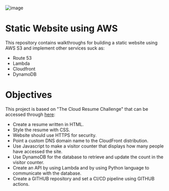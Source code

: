 ![image](https://github.com/user-attachments/assets/aeedb415-9725-42a3-95fc-f1e84e5088a6)
<h1>Static Website using AWS</h1>
<p>This repository contains walkthroughs for building a static website using AWS S3 and implement other services suck as:</p>
<ul>
  <li>Route 53</li>
  <li>Lambda</li>
  <li>Cloudfront</li>
  <li>DynamoDB</li>
</ul>

<H1>Objectives</H1>
<p>This project is based on "The Cloud Resume Challenge" that can be accessed through <a href="https://cloudresumechallenge.dev/docs/the-challenge/aws/">here</a>:</p>
<ul>
  <li>Create a resume written in HTML.</li>
  <li>Style the resume with CSS.</li>
  <li>Website should use HTTPS for security.</li>
  <li>Point a custom DNS domain name to the CloudFront distribution.</li>
  <li>Use Javascript to make a visitor counter that displays how many people have accessed the site.</li>
  <li>Use DynamoDB for the database to retrieve and update the count in the visitor counter.</li>
  <li>Create an API by using Lambda and by using Python language to communicate with the database.</li>
  <li>Create a GITHUB repository and set a CI/CD pipeline using GITHUB actions.</li>
</ul>

